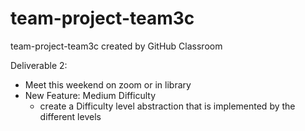 # team-project-team3c
team-project-team3c created by GitHub Classroom

Deliverable 2:
- Meet this weekend on zoom or in library
- New Feature: Medium Difficulty 
    - create a Difficulty level abstraction that is implemented by the different levels
  
